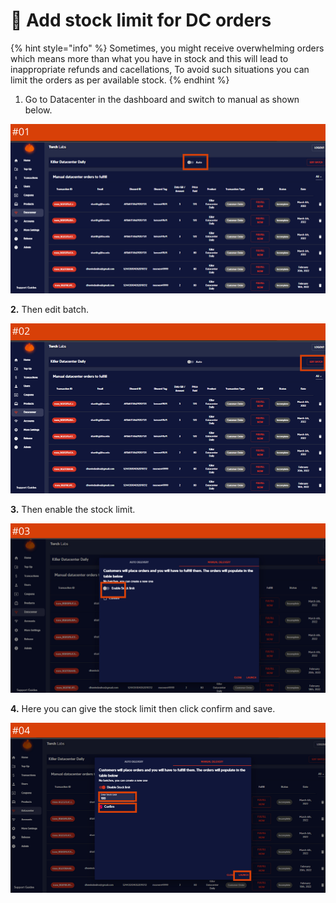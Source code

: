 # 🚧 Add stock limit for DC orders

{% hint style="info" %}
Sometimes, you might receive overwhelming orders which means more than what you have in stock and this will lead to inappropriate refunds and cacellations, To avoid such situations you can limit the orders as per available stock.
{% endhint %}

1. Go to Datacenter in the dashboard and switch to manual as shown below.

![](<../.gitbook/assets/1 (62) (6).png>)

**2.** Then edit batch.

![](<../.gitbook/assets/1 (63) (8).png>)

**3.** Then enable the stock limit.

![](<../.gitbook/assets/1 (64) (5).png>)

**4.** Here you can give the stock limit then click confirm and save.

![](<../.gitbook/assets/1 (65).png>)
